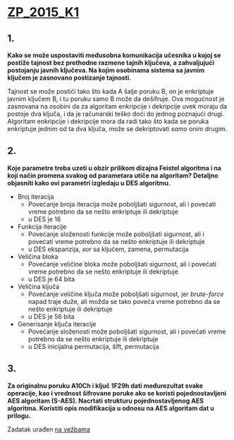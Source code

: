 # [ZP_2015_K1](http://rti.etf.bg.ac.rs/rti/ir4zp/rokovi/2015/ZP_2015_K1.pdf)

## 1.
**Kako se može uspostaviti međusobna komunikacija učesnika u kojoj se postiže tajnost bez prethodne razmene tajnih ključeva, a zahvaljujući postojanju javnih ključeva. Na kojim osobinama sistema sa javnim ključem je zasnovano postizanje tajnosti.**

Tajnost se može postići tako što kada A šalje poruku B, on je enkriptuje javnim ključem B, i tu poruku samo B može da dešifruje. Ova mogućnost je zasnovana na osobini da za algoritam enkripcije i dekripcije uvek moraju da postoje dva ključa, i da je računarski teško doći do jednog poznajući drugi. Algoritam enkripcije i dekripcije mora da radi tako što kada se poruka enkriptuje jednim od ta dva ključa, može se dekriptovati _samo_ onim drugim.

## 2. 
**Koje parametre treba uzeti u obzir prilikom dizajna Feistel algoritma i na koji način promena svakog od parametara utiče na algoritam? Detaljno objasniti kako ovi parametri izgledaju u DES algoritmu.**

- Broj iteracija
    - Povećanje broja iteracija može poboljšati sigurnost, ali i povećati vreme potrebno da se nešto enkriptuje ili dekriptuje
    - u DES je 16
- Funkcija iteracije
    - Povećanje složenosti funkcije može poboljšati sigurnost, ali i povećati vreme potrebno da se nešto enkriptuje ili dekriptuje
    - u DES ekspanzija, _xor_ sa ključem, zamena, permutacija
- Veličina bloka
    - Povećanje veličine bloka može poboljšati sigurnost, ali i povećati vreme potrebno da se nešto enkriptuje ili dekriptuje
    - u DES je 64 bita
- Veličina ključa
    - Povećanje veličine ključa može poboljšati sigurnost, jer _brute-force_ napad traje duže, ali možda se tako poveća vreme potrebno da se nešto enkriptuje ili dekriptuje
    - u DES je 56 bita
- Generisanje ključa iteracije
    - Povećanje složenosti može poboljšati sigurnost, ali i povećati vreme potrebno da se nešto enkriptuje ili dekriptuje
    - u DES inicijalna permutacija, šift, permutacija

## 3. 
**Za originalnu poruku A10Ch i ključ 1F29h dati međurezultat svake operacije, kao i vrednost šifrovane poruke ako se koristi pojednostavljeni AES algoritam (S-AES). Nacrtati strukturu pojednostavljenog AES algoritma. Koristiti opis modifikacija u odnosu na AES algoritam dat u prilogu.**

Zadatak urađen [na vežbama](http://rti.etf.bg.ac.rs/rti/ir4zp/materijali/vezbe/2018/05-2%20AES.pdf)
